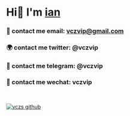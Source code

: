 # Hi👋 I'm [ian](https://www.vczs.top)

### :sparkling_heart: contact me email: vczvip@gmail.com
### :earth_africa: contact me twitter: @vczvip
### :satellite: contact me telegram: @vczvip
### :rose: contact me wechat: vczvip
<br>

<!-- [![vczs github](https://github-readme-stats.vercel.app/api?username=vczs&theme=highcontrast)](https://github.com/vczs) -->
[![vczs github](https://github-readme-stats.vercel.app/api/top-langs/?username=vczs&layout=compact&theme=highcontrast)](https://github.com/vczs)
